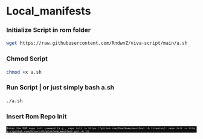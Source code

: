 Local_manifests
===========
### Initialize Script in rom folder ###
```bash
wget https://raw.githubusercontent.com/RndwnZ/viva-script/main/a.sh
```
### Chmod Script ###
```bash
chmod +x a.sh
```
### Run Script | or just simply bash a.sh ###
```bash
./a.sh
```
### Insert Rom Repo Init ###
![Local](https://github.com/RndwnZ/viva-script/blob/main/InsertRom.png)
